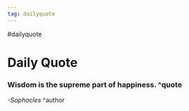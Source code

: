 ```yaml
---
tag: dailyquote
---
```


#dailyquote

# Daily Quote

### Wisdom is the supreme part of happiness. ^quote
*-Sophocles* ^author
